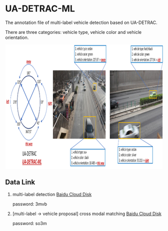 # UA-DETRAC-ML
The annotation file of multi-label vehicle detection based on UA-DETRAC.

There are three categories: vehicle type, vehicle color and vehicle orientation.

<img src="https://github.com/GuanRunwei/UA-DETRAC-ML/blob/main/DETRAC-ML.png" width = "1200" height = "400" alt="UA-DETRAC-ML" align=center />


## Data Link

1. multi-label detection [Baidu Cloud Disk](https://pan.baidu.com/s/1FXdV2P7mV2EsYmEXIZhOxg)

   password: 3mvb

2. [multi-label -> vehicle proposal] cross modal matching [Baidu Cloud Disk](https://pan.baidu.com/s/1Z5SItSCk437OsR5JnsoWuw)

   password: so3m
